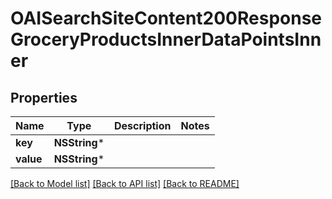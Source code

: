 # OAISearchSiteContent200ResponseGroceryProductsInnerDataPointsInner

## Properties
Name | Type | Description | Notes
------------ | ------------- | ------------- | -------------
**key** | **NSString*** |  | 
**value** | **NSString*** |  | 

[[Back to Model list]](../README.md#documentation-for-models) [[Back to API list]](../README.md#documentation-for-api-endpoints) [[Back to README]](../README.md)


